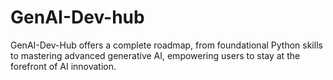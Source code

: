 # GenAI-Dev-hub
GenAI-Dev-Hub offers a complete roadmap, from foundational Python skills to mastering advanced generative AI, empowering users to stay at the forefront of AI innovation.
